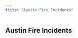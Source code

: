```yaml
---
title: "Austin Fire Incidents"
---
```


<link rel="stylesheet" type="text/css" href="/css/austin-fire-incidents.css">
<script src="/js/austin-fire-incidents.js"></script>

<h2>Austin Fire Incidents</h2>

<div id="map" class="chart" v-cloak></div>
